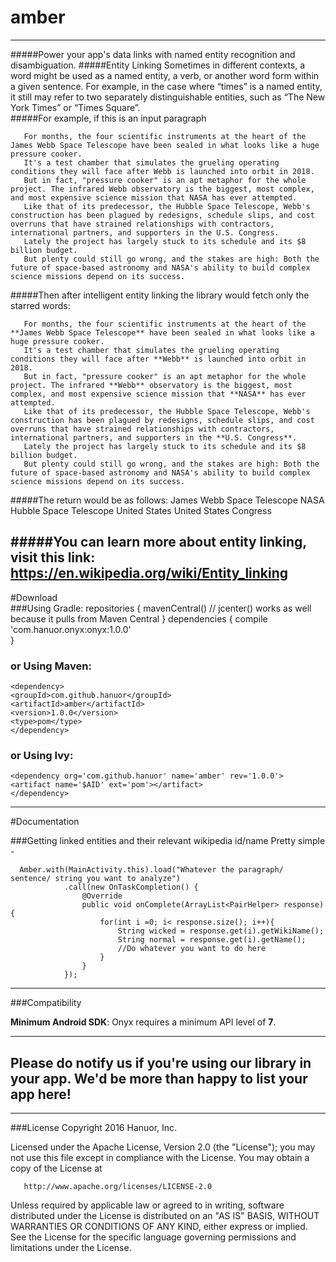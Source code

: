 # amber    
-----
#####Power your app's data links with named entity recognition and disambiguation. 
#####Entity Linking  Sometimes in different contexts, a word might be used as a named entity, a verb, or another word form within a given sentence. For example, in the case where “times” is a named entity, it still may refer to two separately distinguishable entities, such as “The New York Times” or “Times Square”.       
#####For example, if this is an input paragraph       
       
       For months, the four scientific instruments at the heart of the James Webb Space Telescope have been sealed in what looks like a huge pressure cooker.
       It's a test chamber that simulates the grueling operating conditions they will face after Webb is launched into orbit in 2018.
       But in fact, "pressure cooker" is an apt metaphor for the whole project. The infrared Webb observatory is the biggest, most complex, and most expensive science mission that NASA has ever attempted.
       Like that of its predecessor, the Hubble Space Telescope, Webb's construction has been plagued by redesigns, schedule slips, and cost overruns that have strained relationships with contractors, international partners, and supporters in the U.S. Congress.
       Lately the project has largely stuck to its schedule and its $8 billion budget.
       But plenty could still go wrong, and the stakes are high: Both the future of space-based astronomy and NASA's ability to build complex science missions depend on its success.

#####Then after intelligent entity linking the library would fetch only the starred words:       

       For months, the four scientific instruments at the heart of the **James Webb Space Telescope** have been sealed in what looks like a huge pressure cooker.
       It's a test chamber that simulates the grueling operating conditions they will face after **Webb** is launched into orbit in 2018.
       But in fact, "pressure cooker" is an apt metaphor for the whole project. The infrared **Webb** observatory is the biggest, most complex, and most expensive science mission that **NASA** has ever attempted.
       Like that of its predecessor, the Hubble Space Telescope, Webb's construction has been plagued by redesigns, schedule slips, and cost overruns that have strained relationships with contractors, international partners, and supporters in the **U.S. Congress**.
       Lately the project has largely stuck to its schedule and its $8 billion budget.
       But plenty could still go wrong, and the stakes are high: Both the future of space-based astronomy and NASA's ability to build complex science missions depend on its success.       

#####The return would be as follows:
       James Webb Space Telescope
       NASA
       Hubble Space Telescope
       United States
       United States Congress       
       
#####You can learn more about entity linking, visit this link: https://en.wikipedia.org/wiki/Entity_linking 
------    
#Download    
###Using Gradle:
    repositories {
    mavenCentral() // jcenter() works as well because it pulls from Maven Central
    }
    dependencies {
    compile 'com.hanuor.onyx:onyx:1.0.0'    
    }


### or Using Maven:      

    <dependency>
    <groupId>com.github.hanuor</groupId>
    <artifactId>amber</artifactId>
    <version>1.0.0</version>
    <type>pom</type>
    </dependency>       

### or Using Ivy:         
    <dependency org='com.github.hanuor' name='amber' rev='1.0.0'>
    <artifact name='$AID' ext='pom'></artifact>
    </dependency>        
	 

------
#Documentation

###Getting linked entities and their relevant wikipedia id/name 
Pretty simple -        

      Amber.with(MainActivity.this).load("Whatever the paragraph/ sentence/ string you want to analyze")
                .call(new OnTaskCompletion() {
                    @Override
                    public void onComplete(ArrayList<PairHelper> response) {
                        for(int i =0; i< response.size(); i++){
                            String wicked = response.get(i).getWikiName();
                            String normal = response.get(i).getName();
                            //Do whatever you want to do here
                        }
                    }
                });

		

------
###Compatibility

**Minimum Android SDK**: Onyx requires a minimum API level of **7**.      

     
----------      
 
 **Please do notify us if you're using our library in your app. We'd be more than happy to list your app here!**    
-----------     
---------

###License
Copyright 2016 Hanuor, Inc.

   Licensed under the Apache License, Version 2.0 (the "License");
   you may not use this file except in compliance with the License.
   You may obtain a copy of the License at

       http://www.apache.org/licenses/LICENSE-2.0

   Unless required by applicable law or agreed to in writing, software
   distributed under the License is distributed on an "AS IS" BASIS,
   WITHOUT WARRANTIES OR CONDITIONS OF ANY KIND, either express or implied.
   See the License for the specific language governing permissions and
   limitations under the License.
